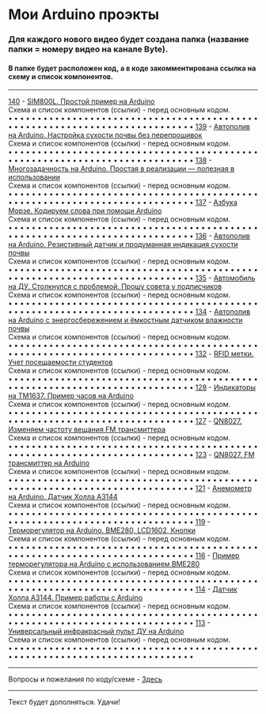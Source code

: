 # Мои Arduino проэкты

### Для каждого нового видео будет создана папка (название папки = номеру видео на канале Byte).
#### В папке будет расположен код, а в коде закомментирована ссылка на схему и список компонентов.
---

[140](../main/all_here/140/code.txt) - [SIM800L. Простой пример на Arduino](https://youtu.be/4hwFWdwO0B4 "Видео YouTube")  
Cхема и список компонентов (ссылки) - перед основным кодом.  
• • • • • • • • • • • • • • • • • • • • • • • • • • • • • • • • • • • • • • • • • • • • • • • • • • • • • • • • • • • • • • • • • • • • • • • • • • •
[139](../main/all_here/139/code.txt) - [Автополив на Arduino. Настройка сухости почвы без перепрошивок](https://youtu.be/TNvrlb5-B1U "Видео YouTube")  
Cхема и список компонентов (ссылки) - перед основным кодом.  
• • • • • • • • • • • • • • • • • • • • • • • • • • • • • • • • • • • • • • • • • • • • • • • • • • • • • • • • • • • • • • • • • • • • • • • • • • •
[138](../main/all_here/138/code.txt) - [Многозадачность на Arduino. Простая в реализации — полезная в использовании](https://youtu.be/GQk2Z4ZU4Uc "Видео YouTube")  
Cхема и список компонентов (ссылки) - перед основным кодом.  
• • • • • • • • • • • • • • • • • • • • • • • • • • • • • • • • • • • • • • • • • • • • • • • • • • • • • • • • • • • • • • • • • • • • • • • • • • •
[137](../main/all_here/137/code.txt) - [Азбука Морзе. Кодируем слова при помощи Arduino](https://youtu.be/dPrCPrQ8fX8 "Видео YouTube")  
Cхема и список компонентов (ссылки) - перед основным кодом.  
• • • • • • • • • • • • • • • • • • • • • • • • • • • • • • • • • • • • • • • • • • • • • • • • • • • • • • • • • • • • • • • • • • • • • • • • • • •
[136](../main/all_here/136/code.txt) - [Автополив на Arduino. Резистивный датчик и продуманная индикация сухости почвы](https://youtu.be/HQnpxCwDiSw "Видео YouTube")  
Cхема и список компонентов (ссылки) - перед основным кодом.  
• • • • • • • • • • • • • • • • • • • • • • • • • • • • • • • • • • • • • • • • • • • • • • • • • • • • • • • • • • • • • • • • • • • • • • • • • • •
[135](../main/all_here/135) - [Автомобиль на ДУ. Столкнулся с проблемой. Прошу совета у подписчиков](https://youtu.be/zTReOaa-ki4 "Видео YouTube")  
Cхема и список компонентов (ссылки) - перед основным кодом.  
• • • • • • • • • • • • • • • • • • • • • • • • • • • • • • • • • • • • • • • • • • • • • • • • • • • • • • • • • • • • • • • • • • • • • • • • • • •
[134](../main/all_here/134/code.txt) - [Автополив на Arduino с энергосбережением и ёмкостным датчиком влажности почвы](https://youtu.be/i3KQ0hHdfM8 "Видео YouTube")  
Cхема и список компонентов (ссылки) - перед основным кодом.  
• • • • • • • • • • • • • • • • • • • • • • • • • • • • • • • • • • • • • • • • • • • • • • • • • • • • • • • • • • • • • • • • • • • • • • • • • • •
[132](../main/all_here/132/code.txt) - [RFID метки. Учет посещаемости студентов](https://youtu.be/iiePWwrGGWk "Видео YouTube")  
Cхема и список компонентов (ссылки) - перед основным кодом.  
• • • • • • • • • • • • • • • • • • • • • • • • • • • • • • • • • • • • • • • • • • • • • • • • • • • • • • • • • • • • • • • • • • • • • • • • • • •
[128](../main/all_here/128/code.txt) - [Индикаторы на TM1637. Пример часов на Arduino](https://youtu.be/vBpFZ0Q-CQk "Видео YouTube")  
Cхема и список компонентов (ссылки) - перед основным кодом.  
• • • • • • • • • • • • • • • • • • • • • • • • • • • • • • • • • • • • • • • • • • • • • • • • • • • • • • • • • • • • • • • • • • • • • • • • • • •
[127](../main/all_here/127/code.txt) - [QN8027. Изменяем частоту вещания FM трансмиттера](https://youtu.be/78hnIbL0wv4 "Видео YouTube")  
Cхема и список компонентов (ссылки) - перед основным кодом.  
• • • • • • • • • • • • • • • • • • • • • • • • • • • • • • • • • • • • • • • • • • • • • • • • • • • • • • • • • • • • • • • • • • • • • • • • • • •
[123](../main/all_here/123/code.txt) - [QN8027. FM трансмиттер на Arduino](https://youtu.be/3IMcBIxdN74 "Видео YouTube")  
Cхема и список компонентов (ссылки) - перед основным кодом.  
• • • • • • • • • • • • • • • • • • • • • • • • • • • • • • • • • • • • • • • • • • • • • • • • • • • • • • • • • • • • • • • • • • • • • • • • • • •
[121](../main/all_here/121/code.txt) - [Анемометр на Arduino. Датчик Холла A3144](https://youtu.be/4TB-eQktunM "Видео YouTube")  
Cхема и список компонентов (ссылки) - перед основным кодом.  
• • • • • • • • • • • • • • • • • • • • • • • • • • • • • • • • • • • • • • • • • • • • • • • • • • • • • • • • • • • • • • • • • • • • • • • • • • •
[119](../main/all_here/119/code.txt) - [Терморегулятор на Arduino. BME280, LCD1602, Кнопки](https://youtu.be/EIGuOLGFjwg "Видео YouTube")  
Cхема и список компонентов (ссылки) - перед основным кодом.  
• • • • • • • • • • • • • • • • • • • • • • • • • • • • • • • • • • • • • • • • • • • • • • • • • • • • • • • • • • • • • • • • • • • • • • • • • • •
[116](../main/all_here/116/code.txt) - [Пример терморегулятора на Arduino с использованием BME280](https://youtu.be/KHaBYqH8C88 "Видео YouTube")  
Cхема и список компонентов (ссылки) - перед основным кодом.  
• • • • • • • • • • • • • • • • • • • • • • • • • • • • • • • • • • • • • • • • • • • • • • • • • • • • • • • • • • • • • • • • • • • • • • • • • • •
[114](../main/all_here/114/code.txt) - [Датчик Холла A3144. Пример работы с Arduino](https://youtu.be/tiB-NgepepE "Видео YouTube")  
Cхема и список компонентов (ссылки) - перед основным кодом.  
• • • • • • • • • • • • • • • • • • • • • • • • • • • • • • • • • • • • • • • • • • • • • • • • • • • • • • • • • • • • • • • • • • • • • • • • • • •
[113](../main/all_here/113/code.txt) - [Универсальный инфракрасный пульт ДУ на Arduino](https://youtu.be/h4-RB2VIxEQ "Видео YouTube")  
Cхема и список компонентов (ссылки) - перед основным кодом.  
• • • • • • • • • • • • • • • • • • • • • • • • • • • • • • • • • • • • • • • • • • • • • • • • • • • • • • • • • • • • • • • • • • • • • • • • • • •

---

Вопросы и пожелания по коду/схеме - [Здесь](https://www.youtube.com/c/Bytevideo/)

---
Текст будет дополняться. Удачи!
